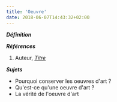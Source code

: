```yaml
---
title: 'Oeuvre'
date: 2018-06-07T14:43:32+02:00
---
```


***Définition*** 

>

***Références***

1. Auteur, <u>*Titre*</u>

***Sujets***

- Pourquoi conserver les oeuvres d'art ?
- Qu'est-ce qu'une oeuvre d'art ?
- La vérité de l'oeuvre d'art